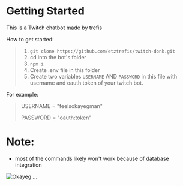 # Getting Started

This is a Twitch chatbot made by trefis

How to get started:

> 1. `git clone https://github.com/etztrefis/twitch-donk.git`
> 2. cd into the bot's folder
> 3. `npm i`
> 4. Create .env file in this folder
> 5. Create two variables `USERNAME` AND `PASSWORD`  in this file with username and oauth token of your twitch bot.

For example:  
>USERNAME = "feelsokayegman" 
>
>PASSWORD = "oauth:token"
              
# Note:
- most of the commands likely won't work because of database integration

![Okayeg](https://cdn.betterttv.net/emote/5de9cb6191129e77b47ca987/1x) ...